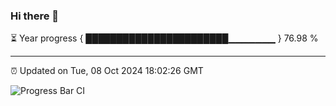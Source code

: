 ### Hi there 👋

⏳ Year progress { ███████████████████████▁▁▁▁▁▁▁ } 76.98 %

---

⏰ Updated on Tue, 08 Oct 2024 18:02:26 GMT

![Progress Bar CI](https://github.com/EinsPommes/EinsPommes/blob/main/.github/workflows/main.yml)
